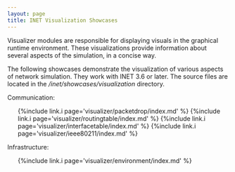```yaml
---
layout: page
title: INET Visualization Showcases
---
```


Visualizer modules are responsible for displaying visuals in the graphical runtime environment.
These visualizations provide information about several aspects of the simulation, in a concise way.

The following showcases demonstrate the visualization of various aspects of network simulation.
They work with INET 3.6 or later. The source files are located in the
<var>/inet/showcases/visualization</var> directory.

Communication:
<ul>
  {%include link.i page='visualizer/packetdrop/index.md' %}
<!--
  {%include link.i page='visualizer/transportpathactivity/index.md' %}
  {%include link.i page='visualizer/networkpathactivity/index.md' %}
  {%include link.i page='visualizer/datalinkactivity/index.md' %}
  {%include link.i page='visualizer/physicallinkactivity/index.md' %}
  {%include link.i page='visualizer/physicalmediumactivity/index.md' %}
  {%include link.i page='visualizer/linkbreak/index.md' %}
  {%include link.i page='visualizer/obstacleloss/index.md' %}
-->
  {%include link.i page='visualizer/routingtable/index.md' %}
  {%include link.i page='visualizer/interfacetable/index.md' %}
  {%include link.i page='visualizer/ieee80211/index.md' %}
<!--
  {%include link.i page='visualizer/transportconnection/index.md' %}
-->
</ul>

Infrastructure:

<ul>
  {%include link.i page='visualizer/environment/index.md' %}
<!--
  {%include link.i page='visualizer/networknode/index.md' %}
  {%include link.i page='visualizer/linkbreak/index.md' %}
  {%include link.i page='visualizer/mobility/index.md' %}
  {%include link.i page='visualizer/earth/index.md' %}
-->
</ul>

<!--
Generic:

<ul>
  {%include link.i page='visualizer/instrument/index.md' %}
  {%include link.i page='visualizer/statistic/index.md' %}
  {%include link.i page='visualizer/info/index.md' %}
  {%include link.i page='visualizer/advanced/index.md' %}
</ul>

The following list gives an overview of the generic features which are common to many visualizers:

<ul>
  {%include link.i page='visualizer/styling/index.md' %}
  {%include link.i page='visualizer/filtering/index.md' %}
</ul>
-->

